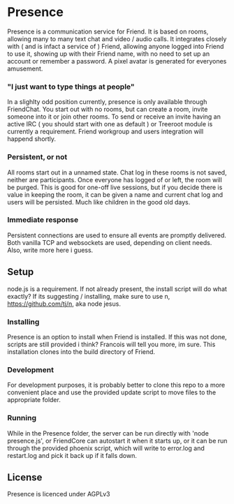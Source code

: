# Presence

Presence is a communication service for Friend. It is based on rooms, 
allowing many to many text chat and video / audio calls. It integrates 
closely with ( and is infact a service of ) Friend, allowing anyone 
logged into Friend to use it, showing up with their Friend name, 
with no need to set up an account or remember a password. A pixel 
avatar is generated for everyones amusement.

### "I just want to type things at people"

In a slighlty odd position currently, presence is only available through 
FriendChat. You start out with no rooms, but can create a room, invite 
someone into it or join other rooms. To send or receive an invite 
having an active IRC ( you should start with one as default ) or Treeroot 
module is currently a requirement. Friend workgroup and users integration 
will happend shortly.

### Persistent, or not

All rooms start out in a unnamed state. Chat log in these rooms is not 
saved, neither are participants. Once everyone has logged of or left, the room 
will be purged. This is good for one-off live sessions, but if you decide 
there is value in keeping the room, it can be given a name and current chat log 
and users will be persisted. Much like children in the good old days.

### Immediate response

Persistent connections are used to ensure all events are promptly delivered. Both 
vanilla TCP and websockets are used, depending on client needs. Also, write more 
here i guess.

## Setup

node.js is a requirement. If not already present, the install script will do what
exactly? If its suggesting / installing, make sure to use n, https://github.com/tj/n,
aka node jesus.

### Installing

Presence is an option to install when Friend is installed. If this was not done, 
scripts are still provided i think? Francois will tell you more, im sure.
This installation clones into the build directory of Friend.

### Development

For development purposes, it is probably better to clone this repo to a 
more convenient place and use the provided update script to move files to 
the appropriate folder.

### Running

While in the Presence folder, the server can be run directly with 'node presence.js',
or FriendCore can autostart it when it starts up, or it can be run through the 
provided phoenix script, which will write to error.log and restart.log and pick 
it back up if it falls down.

## License

Presence is licenced under AGPLv3